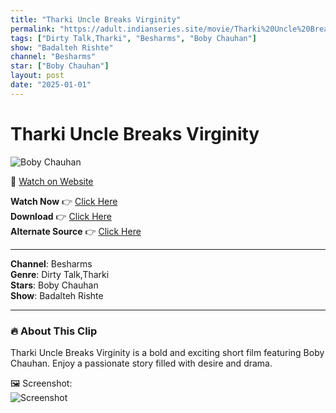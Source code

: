 ```yaml
---
title: "Tharki Uncle Breaks Virginity"
permalink: "https://adult.indianseries.site/movie/Tharki%20Uncle%20Breaks%20Virginity"
tags: ["Dirty Talk,Tharki", "Besharms", "Boby Chauhan"]
show: "Badalteh Rishte"
channel: "Besharms"
star: ["Boby Chauhan"]
layout: post
date: "2025-01-01"
---
```


# Tharki Uncle Breaks Virginity

![Boby Chauhan](https://shorts.desisins.com/wp-content/uploads/2024/02/Tharki-Chacha-Breaks-Bobbys-DesiSins.com_.jpg)

🔗 [Watch on Website](https://adult.indianseries.site/movie/Tharki%20Uncle%20Breaks%20Virginity)

**Watch Now** 👉 [Click Here](https://adult.indianseries.site/movie/Tharki%20Uncle%20Breaks%20Virginity)  
**Download** 👉 [Click Here](https://adult.indianseries.site/movie/Tharki%20Uncle%20Breaks%20Virginity)  
**Alternate Source** 👉 [Click Here](https://adult.indianseries.site/movie/Tharki%20Uncle%20Breaks%20Virginity)

---

**Channel**: Besharms  
**Genre**: Dirty Talk,Tharki  
**Stars**: Boby Chauhan  
**Show**: Badalteh Rishte

---

### 🔥 About This Clip

Tharki Uncle Breaks Virginity is a bold and exciting short film featuring Boby Chauhan. Enjoy a passionate story filled with desire and drama.
 
🖼️ Screenshot:  
![Screenshot](https://shorts.desisins.com/wp-content/uploads/2024/02/Tharki-Chacha-Breaks-Bobbys-DesiSins.com_.jpg)
